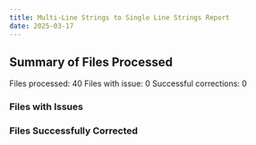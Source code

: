 ```yaml
---
title: Multi-Line Strings to Single Line Strings Report
date: 2025-03-17
---
```

## Summary of Files Processed
Files processed: 40
Files with issue: 0
Successful corrections: 0

### Files with Issues


### Files Successfully Corrected

